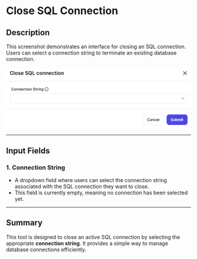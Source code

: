# Close SQL Connection

## **Description**

This screenshot demonstrates an interface for closing an SQL connection. Users can select a connection string to terminate an existing database connection.

![alt text](../../assests/app-integrations/assests%20database/close-sql-connection.png)

---

## **Input Fields**

### **1. Connection String**

- A dropdown field where users can select the connection string associated with the SQL connection they want to close.
- This field is currently empty, meaning no connection has been selected yet.

---

## **Summary**

This tool is designed to close an active SQL connection by selecting the appropriate **connection string**. It provides a simple way to manage database connections efficiently.
